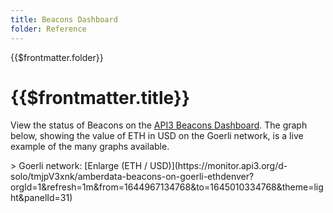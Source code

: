 ```yaml
---
title: Beacons Dashboard
folder: Reference
---
```


<TitleSpan>{{$frontmatter.folder}}</TitleSpan>

# {{$frontmatter.title}}

<VersionWarning/>

View the status of Beacons on the
[API3 Beacons Dashboard](https://monitor.api3.org/). The graph below, showing
the value of ETH in USD on the Goerli network, is a live example of the many
graphs available.

<Grafana src="https://monitor.api3.org/d-solo/tmjpV3xnk/amberdata-beacons-on-goerli-ethdenver?orgId=1&refresh=1m&theme=light&panelId=31"/>
> Goerli network:  [Enlarge (ETH / USD)](https://monitor.api3.org/d-solo/tmjpV3xnk/amberdata-beacons-on-goerli-ethdenver?orgId=1&refresh=1m&from=1644967134768&to=1645010334768&theme=light&panelId=31)
